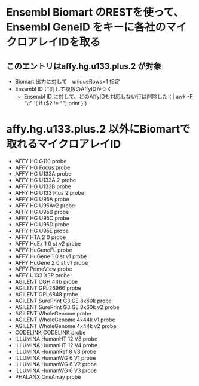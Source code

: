# Ensembl Biomart のRESTを使って、Ensembl GeneID をキーに各社のマイクロアレイIDを取る
## このエントリはaffy.hg.u133.plus.2 が対象
  - Biomart 出力に対して　uniqueRows=1 指定
  - Ensembl ID に対して複数のAffyIDがつく
    - Ensembl ID に対して、どのAffyIDも対応しない行は削除した ( | awk -F "\t" '{ if ($2 != "") print }')
# affy.hg.u133.plus.2 以外にBiomartで取れるマイクロアレイID
  - AFFY HC G110 probe
  - AFFY HG Focus probe
  - AFFY HG U133A probe
  - AFFY HG U133A 2 probe
  - AFFY HG U133B probe
  - AFFY HG U133 Plus 2 probe
  - AFFY HG U95A probe
  - AFFY HG U95Av2 probe
  - AFFY HG U95B probe
  - AFFY HG U95C probe
  - AFFY HG U95D probe
  - AFFY HG U95E probe
  - AFFY HTA 2 0 probe
  - AFFY HuEx 1 0 st v2 probe
  - AFFY HuGeneFL probe
  - AFFY HuGene 1 0 st v1 probe
  - AFFY HuGene 2 0 st v1 probe
  - AFFY PrimeView probe
  - AFFY U133 X3P probe
  - AGILENT CGH 44b probe
  - AGILENT GPL26966 probe
  - AGILENT GPL6848 probe
  - AGILENT SurePrint G3 GE 8x60k probe
  - AGILENT SurePrint G3 GE 8x60k v2 probe
  - AGILENT WholeGenome probe
  - AGILENT WholeGenome 4x44k v1 probe
  - AGILENT WholeGenome 4x44k v2 probe
  - CODELINK CODELINK probe
  - ILLUMINA HumanHT 12 V3 probe
  - ILLUMINA HumanHT 12 V4 probe
  - ILLUMINA HumanRef 8 V3 probe
  - ILLUMINA HumanWG 6 V1 probe
  - ILLUMINA HumanWG 6 V2 probe
  - ILLUMINA HumanWG 6 V3 probe
  - PHALANX OneArray probe
